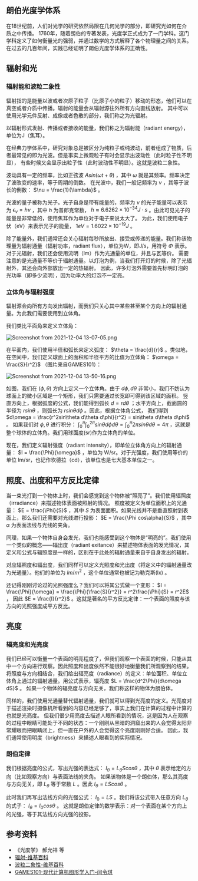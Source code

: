 ## 朗伯光度学体系
在18世纪前，人们对光学的研究依然局限在几何光学的部分，即研究光如何在介质之中传播。
1760年，随着朗伯的专著发表，光度学正式成为了一门学科。这门学科定义了如何衡量光的强弱，并通过数学的方式解释了各个物理量之间的关系。
在过去的几百年间，实践已经证明了朗伯光度学体系的正确性。

## 辐射和光
### 辐射能和波粒二象性
辐射指的是能量以波或者次原子粒子（比原子小的粒子）移动的形态，他们可以在真空或者介质中传播。辐射的能量会从辐射源往外所有方向直线放射。
其中可以使用光学元件反射、成像或者色散的部分，我们称之为光辐射。

以辐射形式发射、传播或者接收的能量，我们称之为辐射能（radiant energy），单位为J（焦耳）。

在经典力学体系中，研究对象总是被区分为纯粒子或纯波动，前者组成了物质，后者最常见的即为光波。但是事实上微观粒子有时会显示出波动性（此时粒子性不明显），
有些时候又会显示出粒子性（此时波动性不明显）。这就是波粒二象性。

波动具有一定的频率，比如正弦波 $Asin(\omega t + \theta)$ ，其中 $\omega$ 就是其频率。频率决定了波改变的速率，等于周期的倒数。
在光波中，我们一般记频率为 $\nu$ ，其等于波长的倒数： $\nu = \frac{1}{\lambda}$ 。

光波的量子被称为光子。光子自身是带有能量的，频率为 $\nu$ 的光子能量可以表示为 $\epsilon_\nu = h\nu$ ，其中 $h$ 为普郎克常数，
$h \approx 6.6262 \times 10^{-34} J \cdot s$ 。由此可见光子的能量是非常低的，使用焦耳作为单位对于电子来说太大了。
为此，我们使用电子伏（eV）来表示光子的能量，  $1eV = 1.6022 \times 10^{-19}J$ 。

除了能量外，我们通常还会关心辐射每秒所放出、接受或传递的能量。我们称该物理量为辐射通量（辐射功率，radiant flux），单位为W，即J/s，用符号 $\Phi$ 表示。
对于光辐射，我们还会使用流明（lm）作为光通量的单位，并且与瓦等价。
需要注意的是光通量不等价于辐射通量。以灯泡为例，当我们打开灯的时候，除了光辐射外，其还会向外部放出一定的热辐射。
因此，许多灯泡外需要首先标明灯泡的光功率（即多少流明），因为功率大的灯泡不一定亮。

### 立体角与辐射强度
辐射源会向所有方向发出辐射，而我们只关心其中某些甚至某个方向上的辐射通量。为此我们需要使用到立体角。

我们类比平面角来定义立体角：

![Screenshot from 2021-12-04 13-07-05.png](https://s2.loli.net/2021/12/04/RExvj14N7DGCbU6.png)

在平面内，我们使用半径和弧长来定义弧度： $\theta = \frac{d}{r}$ 。类似地，在空间中，我们定义球面上的面积和半径平方的比值为立体角： $\omega = \frac{S}{r^2}$ （图片来自GAMES101）：

![Screenshot from 2021-12-04 13-50-16.png](https://s2.loli.net/2021/12/04/V4jcJPwzskdUfB2.png)

如图，我们在 $(\phi, \theta)$ 方向上定义一个立体角。由于 $d\phi ,d\theta$ 非常小，我们不妨认为球面上的微小区域是一个矩形，我们只需要通过长宽即可得到该区域的面积。
竖直方向上，根据弧度的公式，我们能得到弧长 $d = rd\theta$ ；水平方向上，截面圆的半径为 $rsin\theta$ ，则弧长为 $rsin\theta d\phi$ 。因此，根据立体角公式，
我们得到 $d\omega = \frac{r^2sin\theta d\theta d\phi}{r^2} = sin\theta d\theta d\phi$ 。
如果我们对 $\phi, \theta$ 进行积分： $\int_{0}^{\pi}\int_{0}^{2\pi}sin\theta d\phi d\theta = \int_{0}^{\pi}2\pi sin\theta d\theta = 4\pi$ ，这就是整个球体的立体角。我们用球面度(sr)作为立体角的单位。

现在，我们定义辐射强度（radiant intensity），即单位立体角方向上的辐射通量： $I = \frac{\Phi}{\omega}$ ，单位为 W/sr。对于光强度，我们使用等价的单位 lm/sr，也记作坎德拉（cd），该单位也是七大基本单位之一。

## 照度、出度和平方反比定律
当一束光打到一个物体上时，我们会感觉到这个物体被“照亮了”。我们使用辐照度（irradiance）来描述物体表面被照射的情况。
照度被定义为单位面积上的光通量： $E = \frac{\Phi}{S}$ ，其中 $S$ 为表面面积。如果光线并不是垂直照射到表面上，那么我们还需要对光线进行投影： $E = \frac{\Phi cos\alpha}{S}$ ，其中 $\alpha$ 为表面法线与光线的夹角。

同理，如果一个物体自身会发光，我们也能感受到这个物体是“明亮的”。我们使用一个类似的概念——辐出度（radiant exitance）来描述物体表面的发光情况，其定义和公式与辐照度是一样的，区别在于此处的辐射通量来自于自身发出的辐射。

对应辐照度和辐出度，我们同样可以定义光照度和光出度（将定义中的辐射通量改为光通量）。他们的单位为 $lm/m^2$ ，这个单位通常也被记为勒克斯(lx) 。

还记得刚刚讨论过的光照强度么？我们可以将其公式做一个变形： $I = \frac{\Phi}{\omega} = \frac{\Phi}{\frac{S}{r^2}} = r^2\frac{\Phi}{S} = r^2E$ ，
因此 $E = \frac{I}{r^2}$ 。这就是著名的平方反比定律：一个表面的照度与该方向的光照强度成平方反比。
 
## 亮度
### 辐亮度和光亮度
我们已经可以衡量一个表面的明亮程度了，但我们观察一个表面的时候，只能从其中一个方向进行观察。因此照度和出度依然不能很好地衡量我们所观察到的结果。
将照度与方向相结合，我们给出辐亮度（radiance）的定义：单位面积、单位立体角上通过的辐射通量。用公式表示，辐亮度 $L = \frac{d^2\Phi}{d\omega dS}$ 。
如果一个物体的辐亮度与方向无关，我们称这样的物体为朗伯体。

同样的，我们使用光通量替代辐射通量，我们就可以得到光亮度的定义。光亮度对于描述渲染时摄像机所看到的内容已经足够了，事实上我们在计算的过程中计算的也就是光亮度。
但我们很少用亮度去描述人眼所看到的情况，这是因为人在观察的过程中眼睛可能处于不同的状态：一个刚刚从黑暗的洞窟出来的人会觉得太阳非常耀眼而把眼睛闭上，但一直在户外的人会觉得这个亮度刚刚好合适。
因此，我们通常使用明度（brightness）来描述人眼看到的实际情况。

### 朗伯定律
我们根据亮度的公式，写出光强的表达式： $I_{\theta} = L_{\theta}Scos\theta$ ，其中 $\theta$ 表示给定的方向（比如观察方向）与表面法线的夹角。
如果该物体是一个朗伯体，那么其亮度与方向无关，即 $L_{\theta}$ 等于常数 $L$ 。因此 $I_{\theta} = LScos\theta$ 。

此时我们再写出法线方向的光强公式： $I_{0} = LS$ 。我们将该公式带入任意方向 $L_{\theta}$ 的式子： $I_{\theta} = I_{0}cos\theta$ 。
这就是朗伯定律的数学表示：对一个表面在某个方向上的光强，等于其法线方向光强的投影。

## 参考资料
+ 《光度学》 郝允祥 等
+ [辐射-维基百科](https://zh.wikipedia.org/wiki/%E8%BE%90%E5%B0%84)
+ [波粒二象性-维基百科](https://zh.wikipedia.org/wiki/%E6%B3%A2%E7%B2%92%E4%BA%8C%E8%B1%A1%E6%80%A7)
+ [GAMES101-现代计算机图形学入门-闫令琪](https://www.bilibili.com/video/BV1X7411F744?p=14)